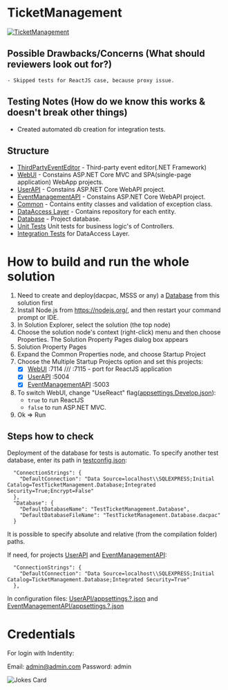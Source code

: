 # TicketManagement

[![TicketManagement](https://github.com/nedovolnyy/TicketManagement/actions/workflows/CICD.yml/badge.svg?event=push)](https://github.com/nedovolnyy/TicketManagement/actions/workflows/CICD.yml)

## Possible Drawbacks/Concerns (What should reviewers look out for?)
	- Skipped tests for ReactJS case, because proxy issue.

## Testing Notes (How do we know this works & doesn't break other things)
* Created automated db creation for integration tests.

## Structure
* [ThirdPartyEventEditor](/src/ThirdPartyEventEditor/) - Third-party event editor(.NET Framework)
* [WebUI](/src/TicketManagement.WebUI/) - Constains ASP.NET Core MVC and SPA(single-page application) WebApp projects.
* [UserAPI](/src/TicketManagement.UserAPI/) - Constains ASP.NET Core WebAPI project.
* [EventManagementAPI](/src/TicketManagement.EventManagementAPI/) - Constains ASP.NET Core WebAPI project.
* [Common](src/TicketManagement.Common) - Contains entity classes and validation of exception class.
* [DataAccess Layer](src/TicketManagement.DataAccess/) - Contains repository for each entity.
* [Database](src/TicketManagement.Database/) - Project database.
* [Unit Tests](test/TicketManagement.UnitTests/) Unit tests for business logic's of Controllers.
* [Integration Tests](test/TicketManagement.IntegrationTests/) for DataAccess Layer.

# How to build and run the whole solution
1. Need to create and deploy(dacpac, MSSS or any) a [Database](src/TicketManagement.Database/) from this solution first
2. Install Node.js from https://nodejs.org/, and then restart your command prompt or IDE.
3. In Solution Explorer, select the solution (the top node)
4. Choose the solution node's context (right-click) menu and then choose Properties. The Solution Property Pages dialog box appears
5. Solution Property Pages
6. Expand the Common Properties node, and choose Startup Project
7. Choose the Multiple Startup Projects option and set this projects:
    - [X] [WebUI](/src/TicketManagement.WebUI/) :7114 /// :7115 - port for ReactJS application
    - [X] [UserAPI](/src/TicketManagement.UserAPI/) :5004
    - [X] [EventManagementAPI](/src/TicketManagement.EventManagementAPI/) :5003
8. To switch WebUI, change "UseReact" flag([appsettings.Develop.json](/src/TicketManagement.WebUI/appsettings.Develop.json)):
	- `true` to run ReactJS
	- `false` to run ASP.NET MVC.
9. Ok => Run

## Steps how to check
Deployment of the database for tests is automatic.
To specify another test database, enter its path in [testconfig.json](test/TicketManagement.IntegrationTests/testconfig.json):
```
  "ConnectionStrings": {
    "DefaultConnection": "Data Source=localhost\\SQLEXPRESS;Initial Catalog=TestTicketManagement.Database;Integrated Security=True;Encrypt=False"
  },
  "Database": {
    "DefaultDatabaseName": "TestTicketManagement.Database",
    "DefaultDatabaseFileName": "TestTicketManagement.Database.dacpac"
  }
```
It is possible to specify absolute and relative (from the compilation folder) paths.

If need, for projects [UserAPI](/src/TicketManagement.UserAPI/) and [EventManagementAPI](/src/TicketManagement.EventManagementAPI/):
```
  "ConnectionStrings": {
    "DefaultConnection": "Data Source=localhost\\SQLEXPRESS;Initial Catalog=TicketManagement.Database;Integrated Security=True"
  },
```
In configuration files: [UserAPI/appsettings.?.json](/src/TicketManagement.UserAPI/appsettings.Development.json) and [EventManagementAPI/appsettings.?.json](/src/TicketManagement.EventManagementAPI/appsettings.Development.json)

# Credentials
For login with Indentity:

Email: admin@admin.com
Password: admin


![Jokes Card](https://readme-jokes.vercel.app/api)
